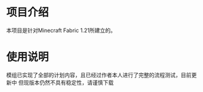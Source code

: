 # 项目介绍
  本项目是针对Minecraft Fabric 1.21所建立的。
 
# 使用说明
  模组已实现了全部的计划内容，且已经过作者本人进行了完整的流程测试，目前更新中
  但现版本仍然不具有稳定性，请谨慎下载
 
 

 
